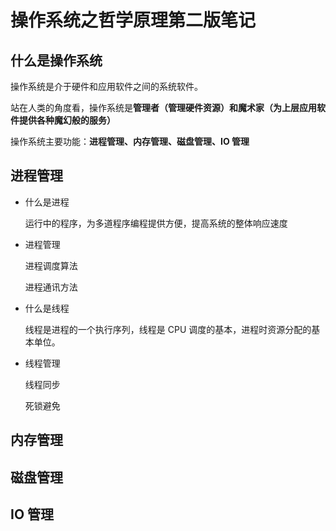 # 操作系统之哲学原理第二版笔记

## 什么是操作系统

操作系统是介于硬件和应用软件之间的系统软件。

站在人类的角度看，操作系统是**管理者（管理硬件资源）**和**魔术家（为上层应用软件提供各种魔幻般的服务）**

操作系统主要功能：**进程管理、内存管理、磁盘管理、IO 管理**



## 进程管理

- 什么是进程

  运行中的程序，为多道程序编程提供方便，提高系统的整体响应速度

- 进程管理

  进程调度算法

  进程通讯方法

- 什么是线程

  线程是进程的一个执行序列，线程是 CPU 调度的基本，进程时资源分配的基本单位。

- 线程管理

  线程同步

  死锁避免



## 内存管理

## 磁盘管理

## IO 管理





